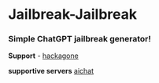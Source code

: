 # Jailbreak-Jailbreak
### Simple ChatGPT jailbreak generator!


**Support** *-* [hackagone](https://discord.gg/UkP6bK7XhR)

**supportive servers** [aichat](https://discord.gg/aichat)
